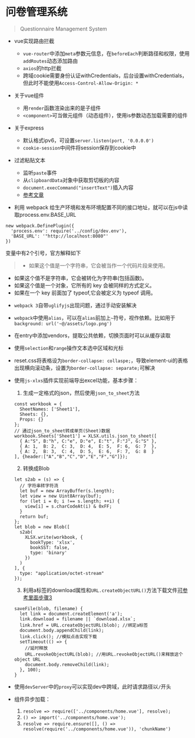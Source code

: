 # 问卷管理系统

> Questionnaire Management System

* vue实现路由拦截
    * `vue-router`中添加`meta`参数元信息，在`beforeEach`判断路径和权限，使用`addRoutes`动态添加路由
    * `axios`的http拦截
    * 跨域cookie需要身份认证withCredentials，后台设置withCredentials，但此时不能使用`Access-Control-Allow-Origin: *`

* 关于vue组件
    * 用`render`函数渲染出来的是子组件
    * `<component>`可当做元组件（动态组件），使用is参数动态加载需要的组件

* 关于express
    * 默认格式ipv6，可设置`server.listen(port, '0.0.0.0')`
    * `cookie-session`中间件将session保存到cookie中

* 过滤粘贴文本
    * 监听`paste`事件
    * 从`clipboardData`对象中获取剪切板的内容
    * `document.execCommand("insertText")`插入内容
    * [参考文章](http://www.zhangxinxu.com/wordpress/2016/01/contenteditable-plaintext-only/)

* 利用 webpack 给生产环境和发布环境配置不同的接口地址，就可以在js中读取process.env.BASE_URL
```
new webpack.DefinePlugin({
  'process.env': require('../config/dev.env'),
  'BASE_URL': '"http://localhost:8080"'
})
```
变量中有2个引号，官方解释如下
> - 如果这个值是一个字符串，它会被当作一个代码片段来使用。
- 如果这个值不是字符串，它会被转化为字符串(包括函数)。
- 如果这个值是一个对象，它所有的 key 会被同样的方式定义。
- 如果在一个 key 前面加了 typeof,它会被定义为 typeof 调用。
* `webpack 3`自带`uglifyjs`出现问题，通过手动安装解决

* `webpack`中使用`alias`，可以在`alias`前加上`~`符号，视作依赖。比如用于`background: url('~@/assets/logo.png')`

* 在entry中添加vendors，提取公共依赖，切换页面时可以从缓存读取

* 使用`selection`和`range`操作文本选中区域和光标

* reset.css将表格设为`border-collapse: collaspe;`，导致element-ui的表格出现横向滚动条，设置为`border-collapse: separate;`可解决

* 使用`js-xlxs`插件实现前端导出excel功能，基本步骤：
    1. 生成一定格式的json，然后使用`json_to_sheet`方法
    ```
    const workbook = {
      SheetNames: ['Sheet1'],
      Sheets: {},
      Props: {}
    };
    // 通过json_to_sheet转成单页(Sheet)数据
    workbook.Sheets['Sheet1'] = XLSX.utils.json_to_sheet([
      { A:"S", B:"h", C:"e", D:"e", E:"t", F:"J", G:"S" },
      { A: 1,  B: 2,  C: 3,  D: 4,  E: 5,  F: 6,  G: 7  },
      { A: 2,  B: 3,  C: 4,  D: 5,  E: 6,  F: 7,  G: 8  }
    ], {header:["A","B","C","D","E","F","G"]});
    ```

    2. 转换成Blob
    ```
    let s2ab = (s) => {
      // 字符串转字符流
      let buf = new ArrayBuffer(s.length);
      let view = new Uint8Array(buf);
      for (let i = 0; i !== s.length; ++i) {
        view[i] = s.charCodeAt(i) & 0xFF;
      }
      return buf;
    };
    let blob = new Blob([
      s2ab(
        XLSX.write(workbook, {
          bookType: 'xlsx',
          bookSST: false,
          type: 'binary'
        })
      )
    ], {
      type: "application/octet-stream"
    });
    ```

    3. 利用a标签的download属性和`URL.createObjectURL()`方法下载文件[可参考里面步骤3](https://blog.csdn.net/abczdefg/article/details/79769050)
    ```
    saveFile(blob, filename) {
      let link = document.createElement('a');
      link.download = filename || `download.xlsx`;
      link.href = URL.createObjectURL(blob); //绑定a标签
      document.body.appendChild(link);
      link.click(); //模拟点击实现下载
      setTimeout(() => {
        //延时释放
        URL.revokeObjectURL(blob); //用URL.revokeObjectURL()来释放这个object URL
        document.body.removeChild(link);
      }, 100);
    }
    ```

* 使用`devServer`中的`proxy`可以实现dev中跨域，此时请求路径以`/`开头

* 组件异步加载：
  1. `resolve => require(['../components/home.vue'], resolve);`
  2. `() => import('../components/home.vue');`
  3. `resolve => require.ensure([], () => resolve(require('../components/home.vue')), 'chunkName')`
